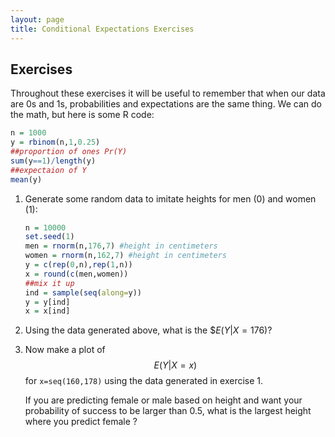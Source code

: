```yaml
---
layout: page
title: Conditional Expectations Exercises
---
```


## Exercises

Throughout these exercises it will be useful to remember that when our data are 0s and 1s, probabilities and expectations are the same thing. We can do the math, but here is some R code:


```r
n = 1000
y = rbinom(n,1,0.25)
##proportion of ones Pr(Y)
sum(y==1)/length(y)
##expectaion of Y
mean(y)
```


1. Generate some random data to imitate heights for men (0) and women (1):

    
    ```r
    n = 10000
    set.seed(1)
    men = rnorm(n,176,7) #height in centimeters
    women = rnorm(n,162,7) #height in centimeters
    y = c(rep(0,n),rep(1,n))
    x = round(c(men,women))
    ##mix it up
    ind = sample(seq(along=y))
    y = y[ind]
    x = x[ind]
    ```

1. Using the data generated above, what is the $$E(Y|X=176)$?


2. Now make a plot of $$E(Y|X=x)$$ for `x=seq(160,178)` using the data generated in exercise 1.

    If you are predicting female or male based on height and want your probability of success to be larger than 0.5, what is the largest height where you predict female ?


